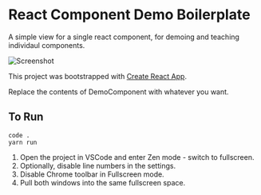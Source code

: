 # React Component Demo Boilerplate

A simple view for a single react component, for demoing and teaching individaul components.

![Screenshot](<http://c.danny.is/ed1957617b10/Screenshot%202018-11-26%20at%2019.42.41%20(2).png>)

This project was bootstrapped with [Create React App](https://github.com/facebook/create-react-app).

Replace the contents of DemoComponent with whatever you want.

## To Run

```shell
code .
yarn run
```

1. Open the project in VSCode and enter Zen mode - switch to fullscreen.
2. Optionally, disable line numbers in the settings.
3. Disable Chrome toolbar in Fullscreen mode.
4. Pull both windows into the same fullscreen space.
